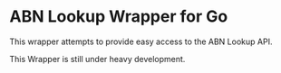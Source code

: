 # ABN Lookup Wrapper for Go

This wrapper attempts to provide easy access to the ABN Lookup API.

This Wrapper is still under heavy development.
